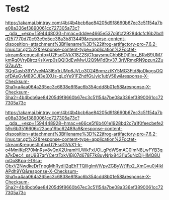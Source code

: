# Test2

https://akamai.bintray.com/4b/4b4bcb6ae84205d9f8660b67ec3c51154a7be08a336ef3890061cc727305a73c?__gda__=exp=1594448030~hmac=dddee4665e537c6fcf29284dcfc16b2bd1d257770d70c93e9e5ec38a3b813449&response-content-disposition=attachment%3Bfilename%3D%22jfrog-artifactory-pro-7.6.2-linux.tar.gz%22&response-content-type=application%2Foctet-stream&requestInfo=U2FsdGVkX18Z2SjG1qaysmuChbBEDjl1lqx_BRvB9UM7kmRq0VryBlrczKsXvrp0sQQl3dEwMwU2Q9M1dBtv37_3rjVRmxRN9pzun2ZuG7auVt-3QgGasb39YVveMA3l6o1rUMp6JVLo3O24BpmzztKY5MG3Ftd8joDkogsOQpfDAsGvM89CJI3e3XUs-qLoYe91FZhdfGtJyic1ubV58w&response-X-Checksum-Sha1=a4aa064a265ec3c6838e8f8ac6b354cdd8b01e58&response-X-Checksum-Sha2=4b4bcb6ae84205d9f8660b67ec3c51154a7be08a336ef3890061cc727305a73c

https://akamai.bintray.com/4b/4b4bcb6ae84205d9f8660b67ec3c51154a7be08a336ef3890061cc727305a73c?__gda__=exp=1594448928~hmac=e66ce5f6b401e1928bd2c7a1f0feecbefe259c6b3516606c22aea19bc62489a9&response-content-disposition=attachment%3Bfilename%3D%22jfrog-artifactory-pro-7.6.2-linux.tar.gz%22&response-content-type=application%2Foctet-stream&requestInfo=U2FsdGVkX1-k-o4MmlKeR70MnRsv8vQnX2UramHUWkFxUOi_gPdWSmAC0ImN8LwFYB3qa7kDec4_ssU9B7qrYCerzTxkVIBj07d678F7k8uyNrjx843I1u5uNcDjHlMQ8UmOo8Kpq-EfSsa-ObxV2NwdkeDrTnpgMhRydII2qEhTTQllIglmViVpvZGByWt1Fp2_XmGvu0j4IklAPdh9YQ&response-X-Checksum-Sha1=a4aa064a265ec3c6838e8f8ac6b354cdd8b01e58&response-X-Checksum-Sha2=4b4bcb6ae84205d9f8660b67ec3c51154a7be08a336ef3890061cc727305a73c
